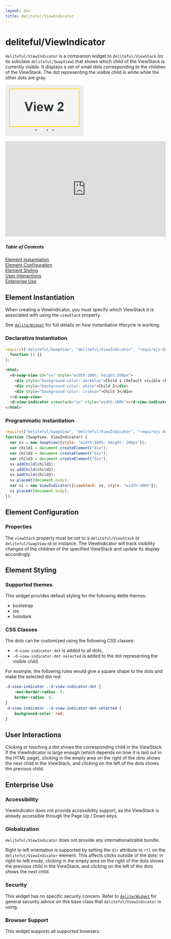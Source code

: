 ```yaml
---
layout: doc
title: deliteful/ViewIndicator
---
```


# deliteful/ViewIndicator

`deliteful/ViewIndicator` is a companion widget to `deliteful/ViewStack` (or its subclass `deliteful/SwapView`) that
shows which child of the ViewStack is currently visible. It displays a set of small dots corresponding to the
children of the ViewStack. The dot representing the visible child is white while the other dots are gray.

![ViewIndicator Transitions](images/ViewIndicator.png)

<iframe width="100%" height="300" allowfullscreen="allowfullscreen" frameborder="0" 
src="http://jsfiddle.net/ibmjs/kd1qj9bw/embedded/result,html,css,js">
<a href="http://jsfiddle.net/ibmjs/kd1qj9bw/">checkout the sample on JSFiddle</a></iframe>

##### Table of Contents
[Element Instantiation](#instantiation)  
[Element Configuration](#configuration)  
[Element Styling](#styling)  
[User Interactions](#interactions)  
[Enterprise Use](#enterprise)

<a name="instantiation"></a>
## Element Instantiation

When creating a ViewIndicator, you must specify which ViewStack it is associated with using the `viewStack` property.

See [`delite/Widget`](/delite/docs/0.8.0/Widget.html) for full details on how instantiation lifecycle is working.

### Declarative Instantiation

```js
require(["deliteful/SwapView", "deliteful/ViewIndicator", "requirejs-domready/domReady!"],
  function () {}
);
```

```html
<html>
  <d-swap-view id="sv" style="width:100%; height:200px">
    <div style="background-color: darkblue">Child 1 (Default visible child)</div>
    <div style="background-color: white">Child 2</div>
    <div style="background-color: crimson">Child 3</div>
  </d-swap-view>
  <d-view-indicator viewstack="sv" style="width:100%"></d-view-indicator>
</html>
```

### Programmatic Instantiation

```js
require(["deliteful/SwapView", "deliteful/ViewIndicator", "requirejs-domready/domReady!"],
function (SwapView, ViewIndicator) {
  var sv = new SwapView({style: "width:100%; height: 200px"});
  var child1 = document.createElement("div");
  var child2 = document.createElement("div");
  var child3 = document.createElement("div");
  sv.addChild(child1);
  sv.addChild(child2);
  sv.addChild(child3);
  sv.placeAt(document.body);
  var vi = new ViewIndicator({viewStack: sv, style: "width:100%"});
  vi.placeAt(document.body);
});
```

<a name="configuration"></a>
## Element Configuration

### Properties

The `viewStack` property must be set to a `deliteful/ViewStack` or `deliteful/SwapView` id or instance.
The ViewIndicator will track visibility changes of the children of the specified ViewStack and update
its display
accordingly.

<a name="styling"></a>
## Element Styling

### Supported themes

This widget provides default styling for the following delite themes:

* bootstrap
* ios
* holodark

### CSS Classes

The dots can be customized using the following CSS classes:

* `-d-view-indicator-dot` is added to all dots,
* `-d-view-indicator-dot-selected` is added to the dot representing the visible child.

For example, the following rules would give a square shape to the dots and make the selected dot red:
```css
.d-view-indicator .-d-view-indicator-dot {
	-moz-border-radius: 0;
	border-radius: 0;
}
.d-view-indicator .-d-view-indicator-dot-selected {
	background-color: red;
}
```

<a name="interactions"></a>
## User Interactions

Clicking or touching a dot shows the corresponding child in the ViewStack. If the ViewIndicator is large enough 
(which depends on how it is laid out in the HTML page), clicking in the empty area on the right of the dots shows
 the next child in the ViewStack, and clicking on the left of the dots shows the previous child.

<a name="enterprise"></a>
## Enterprise Use

### Accessibility

ViewIndicator does not provide accessibility support, as the ViewStack is already accessible through the Page Up /
Down keys.

### Globalization

`deliteful/ViewIndicator` does not provide any internationalizable bundle.

Right to left orientation is supported by setting the `dir` attribute to `rtl` on the `deliteful/ViewIndicator` element.
This affects clicks outside of the dots: in right-to-left mode, clicking in the empty area on the right of the dots
shows the previous child in the ViewStack, and clicking on the left of the dots shows the next child.

### Security

This widget has no specific security concern. Refer to [`delite/Widget`](/delite/docs/0.8.0/Widget.html) for general security advice on this base class that `deliteful/ViewIndicator` is using.

### Browser Support

This widget supports all supported browsers.
